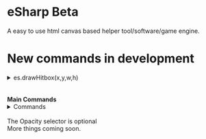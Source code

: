 # eSharp Beta
A easy to use html canvas based helper tool/software/game engine.<br/>
# New commands in development <br/>
<details>
  <summary>es.drawHitbox(x,y,w,h)</summary>
  <ul>
    <li>
      <b>The code for the event </b><br/>
drawHitbox(x,y,w,h) {<br/>
----c.globalAlpha = 0.3;<br/>
----c.fillStyle = "white";<br/>
----c.fillRect(x,y,w,h);<br/>
----c.globalAlpha = 1;	    <br/>
}	    
 </li>
    <li>
      <b>A way to use it</b><br/>
      <img src = "screenshots/main.png">
    </li>  
  </ul>
</details><br/>
<br/>
<b>Main Commands</b> <br/>
<details> 
	<summary>Commands</summary>
	<br>
	<ul>
    <li>es.random(maximum number);</li>
    <li>es.end();</li>
    <li>es.print("what is said"); </li>
    <li>es.rect(x,y,width,height,color,opacity);</li>
    <li>es.ellipse(x,y,radius,color,opacity);</li>
    <li>es.clear();</li>
    <li>es.background(color);</li>
    <li>es.image(image,x,y,width,height,opacity);</li>
    <li>es.checkCollisions(x,y,width,height,x1,y1,width1,height1);</li>
    <li>es.text("text",x,y,color,opacity);</li>
    <li>es.line(x,y,x1,y1,lineWidth,color,opacity);</li>
    <li>es.getMousePos(canvas,event);</li>
	</ul>
</details><br/>
The Opacity selector is optional <br/>
More things coming soon.<br />



